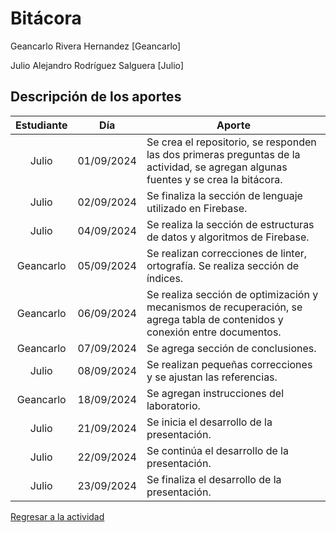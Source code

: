 # Bitácora

Geancarlo Rivera Hernandez [Geancarlo]

Julio Alejandro Rodríguez Salguera [Julio]

## Descripción de los aportes

| Estudiante|     Día    | Aporte
|   :---:   |    :---:   | -----------
|   Julio   | 01/09/2024 | Se crea el repositorio, se responden las dos primeras preguntas de la actividad, se agregan algunas fuentes y se crea la bitácora.
|   Julio   | 02/09/2024 | Se finaliza la sección de lenguaje utilizado en Firebase.
|   Julio   | 04/09/2024 | Se realiza la sección de estructuras de datos y algoritmos de Firebase.
| Geancarlo | 05/09/2024 | Se realizan correcciones de linter, ortografía. Se realiza sección de índices.
| Geancarlo | 06/09/2024 | Se realiza sección de optimización y mecanismos de recuperación, se agrega tabla de contenidos y conexión entre documentos.
| Geancarlo | 07/09/2024 | Se agrega sección de conclusiones.
|   Julio   | 08/09/2024 | Se realizan pequeñas correcciones y se ajustan las referencias.
| Geancarlo | 18/09/2024 | Se agregan instrucciones del laboratorio.
|   Julio   | 21/09/2024 | Se inicia el desarrollo de la presentación.
|   Julio   | 22/09/2024 | Se continúa el desarrollo de la presentación.
|   Julio   | 23/09/2024 | Se finaliza el desarrollo de la presentación.

[Regresar a la actividad](../FirebaseRealtimeDatabase.md)
